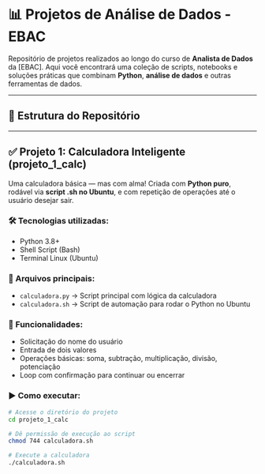 # 📊 Projetos de Análise de Dados - EBAC

Repositório de projetos realizados ao longo do curso de **Analista de Dados** da [EBAC]. Aqui você encontrará uma coleção de scripts, notebooks e soluções práticas que combinam **Python**, **análise de dados** e outras ferramentas de dados.

---

## 📁 Estrutura do Repositório

---

## ✅ Projeto 1: Calculadora Inteligente (projeto_1_calc)

Uma calculadora básica — mas com alma! Criada com **Python puro**, rodável via **script .sh no Ubuntu**, e com repetição de operações até o usuário desejar sair.

### 🛠️ Tecnologias utilizadas:
- Python 3.8+
- Shell Script (Bash)
- Terminal Linux (Ubuntu)

### 📄 Arquivos principais:
- `calculadora.py` → Script principal com lógica da calculadora
- `calculadora.sh` → Script de automação para rodar o Python no Ubuntu

### 🔄 Funcionalidades:
- Solicitação do nome do usuário
- Entrada de dois valores
- Operações básicas: soma, subtração, multiplicação, divisão, potenciação
- Loop com confirmação para continuar ou encerrar

### ▶️ Como executar:

```bash
# Acesse o diretório do projeto
cd projeto_1_calc

# Dê permissão de execução ao script
chmod 744 calculadora.sh

# Execute a calculadora
./calculadora.sh
